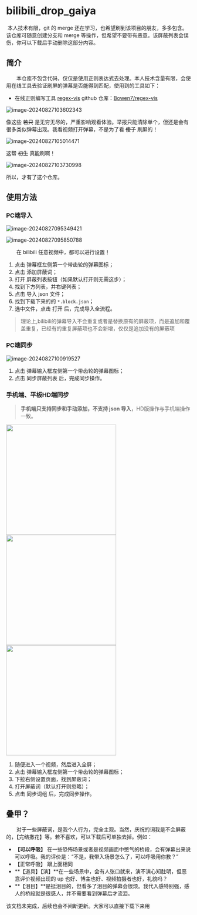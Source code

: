 # bilibili_drop_gaiya


​	本人技术有限，git 的 merge 还在学习，也希望刷到该项目的朋友，多多包含。该仓库可随意创建分支和 merge 等操作，但希望不要带有恶意。该屏蔽列表会误伤，你可以下载后手动删除这部分内容。

## 简介

　　本仓库不包含代码，仅仅是使用正则表达式去处理。本人技术含量有限，会使用在线工具去验证刷屏的弹幕是否能得到匹配，使用到的工具如下：

- 在线正则编写工具 [regex-vis](https://regex-vis.com/) github 仓库：[Bowen7/regex-vis](https://github.com/Bowen7/regex-vis)

![image-20240827103602343](assets/image-20240827103602343.png)

像这些 ~~若只~~ 是无穷无尽的，严重影响观看体验。举报只能清除单个，但还是会有很多类似弹幕出现。我看视频打开弹幕，不是为了看 ~~傻子~~ 刷屏的！

![image-20240827105014471](assets/image-20240827105014471.png)

这帮 ~~初生~~ 真能刷啊！

![image-20240827103730998](assets/image-20240827103730998.png)

所以，才有了这个仓库。

## 使用方法

### PC端导入

![image-20240827095349421](assets/image-20240827095349421.png)

![image-20240827095850788](assets/image-20240827095850788.png)

　　在 bilibili 任意视频中，都可以进行设置！

1. 点击 弹幕框左侧第一个带齿轮的弹幕图标；
2. 点击 添加屏蔽词；
3. 打开 屏蔽列表按钮（如果默认打开则无需这步）；
4. 找到下方列表，并右键列表；
5. 点击 导入 json 文件；
6. 找到下载下来的的 `*.block.json`；
7. 选中文件，点击 打开 后，完成导入全流程。



>  理论上,bilibili的弹幕导入不会重复或者是替换原有的屏蔽项，而是追加和覆盖重复，已经有的重复屏蔽项也不会新增，仅仅是追加没有的屏蔽项

### PC端同步

![image-20240827100919527](assets/image-20240827100919527.png)

1. 点击 弹幕输入框左侧第一个带齿轮的弹幕图标；
2. 点击 同步屏蔽列表 后，完成同步操作。



### 手机端、平板HD端同步

>  **手机端只支持同步和手动添加，不支持 json 导入**，HD版操作与手机端操作一致。

<img src="assets/image-20240827102158982.png" width="300px"></img><img src="assets/image-20240827102420891.png" width="300px"></img><img src="assets/Screenshot_2024-08-27-10-19-23-477_tv.danmaku.bili-edit.jpg" width="300px"></img>

1. 随便进入一个视频，然后进入全屏；
2. 点击 弹幕输入框左侧第一个带齿轮的弹幕图标；
3. 下拉右侧设置页面，找到屏蔽词；
4. 打开屏蔽词（默认打开则忽略）；
5. 点击 同步词组 后，完成同步操作。




## 叠甲？

　　对于一些屏蔽词，是我个人行为，完全主观。当然，庆祝的词我是不会屏蔽的，【完结撒花】等。若不喜欢，可以下载后可单独去掉。例如：

- **【可以呼吸】** 在一些恐怖场景或者是视频画面中憋气的桥段，会有弹幕出来说可以呼吸。我的评价是：“不是，我带入场景怎么了，可以呼吸用你教？”
- 【正常呼吸】 跟上面相同
- **【道具】【演】**在一些场景中，会有人张口就来，演不演心知肚明，但恶意评价视频出现的 up 也好、博主也好、视频拍摄者也好，礼貌吗？
- **【泪目】**是挺泪目的，但看多了泪目的弹幕会很烦。我代入感特别强，感人的桥段就是很感人，并不需要看到弹幕后才流泪。



该文档未完成，后续也会不间断更新。大家可以直接下载下来用




